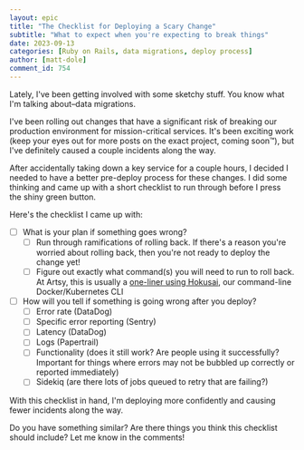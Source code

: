 ```yaml
---
layout: epic
title: "The Checklist for Deploying a Scary Change"
subtitle: "What to expect when you're expecting to break things"
date: 2023-09-13
categories: [Ruby on Rails, data migrations, deploy process]
author: [matt-dole]
comment_id: 754
---
```


Lately, I've been getting involved with some sketchy stuff. You know what I'm
talking about–data migrations.

I've been rolling out changes that have a significant risk of breaking our
production environment for mission-critical services. It's been exciting work
(keep your eyes out for more posts on the exact project, coming soon™️), but
I've definitely caused a couple incidents along the way.

After accidentally taking down a key service for a couple hours, I decided I
needed to have a better pre-deploy process for these changes. I did some
thinking and came up with a short checklist to run through before I press the
shiny green button.

<!-- more -->

Here's the checklist I came up with:

- [ ] What is your plan if something goes wrong?
  - [ ] Run through ramifications of rolling back. If there's a reason you're
        worried about rolling back, then you're not ready to deploy the change
        yet!
  - [ ] Figure out exactly what command(s) you will need to run to roll back. At
        Artsy, this is usually a
        [one-liner using Hokusai](https://github.com/artsy/hokusai/blob/main/docs/Command_Reference.md#how-to-do-a-rollback),
        our command-line Docker/Kubernetes CLI
- [ ] How will you tell if something is going wrong after you deploy?
  - [ ] Error rate (DataDog)
  - [ ] Specific error reporting (Sentry)
  - [ ] Latency (DataDog)
  - [ ] Logs (Papertrail)
  - [ ] Functionality (does it still work? Are people using it successfully?
        Important for things where errors may not be bubbled up correctly or
        reported immediately)
  - [ ] Sidekiq (are there lots of jobs queued to retry that are failing?)

With this checklist in hand, I'm deploying more confidently and causing fewer
incidents along the way.

Do you have something similar? Are there things you think this checklist should
include? Let me know in the comments!

